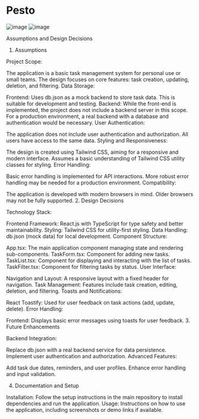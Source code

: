 # Pesto
![image](https://github.com/user-attachments/assets/03731407-6ddd-49c6-a4f7-70f1ff8d8443)
![image](https://github.com/user-attachments/assets/dd3d5125-ca58-43a3-947b-fed65d3a2d6d)

Assumptions and Design Decisions
1. Assumptions

Project Scope:

The application is a basic task management system for personal use or small teams.
The design focuses on core features: task creation, updating, deletion, and filtering.
Data Storage:

Frontend: Uses db.json as a mock backend to store task data. This is suitable for development and testing.
Backend: While the front-end is implemented, the project does not include a backend server in this scope. For a production environment, a real backend with a database and authentication would be necessary.
User Authentication:

The application does not include user authentication and authorization. All users have access to the same data.
Styling and Responsiveness:

The design is created using Tailwind CSS, aiming for a responsive and modern interface.
Assumes a basic understanding of Tailwind CSS utility classes for styling.
Error Handling:

Basic error handling is implemented for API interactions. More robust error handling may be needed for a production environment.
Compatibility:

The application is developed with modern browsers in mind. Older browsers may not be fully supported.
2. Design Decisions

Technology Stack:

Frontend Framework: React.js with TypeScript for type safety and better maintainability.
Styling: Tailwind CSS for utility-first styling.
Data Handling: db.json (mock data) for local development.
Component Structure:

App.tsx: The main application component managing state and rendering sub-components.
TaskForm.tsx: Component for adding new tasks.
TaskList.tsx: Component for displaying and interacting with the list of tasks.
TaskFilter.tsx: Component for filtering tasks by status.
User Interface:

Navigation and Layout: A responsive layout with a fixed header for navigation.
Task Management: Features include task creation, editing, deletion, and filtering.
Toasts and Notifications:

React Toastify: Used for user feedback on task actions (add, update, delete).
Error Handling:

Frontend: Displays basic error messages using toasts for user feedback.
3. Future Enhancements

Backend Integration:

Replace db.json with a real backend service for data persistence.
Implement user authentication and authorization.
Advanced Features:

Add task due dates, reminders, and user profiles.
Enhance error handling and input validation.
 
4. Documentation and Setup

Installation: Follow the setup instructions in the main repository to install dependencies and run the application.
Usage: Instructions on how to use the application, including screenshots or demo links if available.
